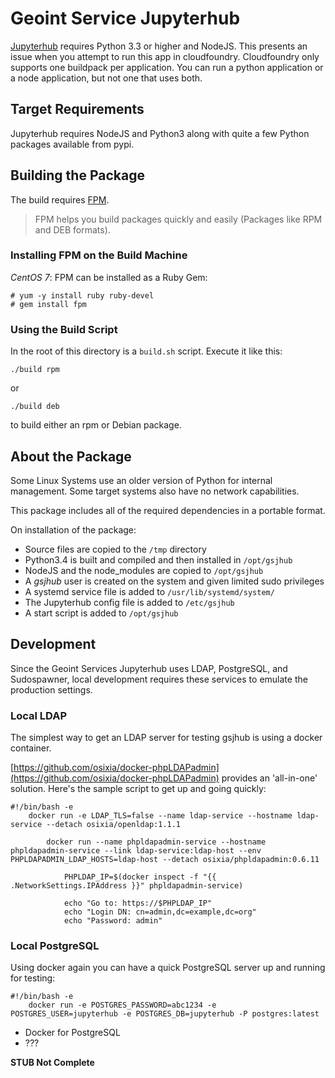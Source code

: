 # Geoint Service Jupyterhub

[Jupyterhub](https://github.com/jupyterhub/jupyterhub) requires Python 3.3 or
higher and NodeJS. This presents an issue when you attempt to run this app
in cloudfoundry. Cloudfoundry only supports one buildpack per application. 
You can run a python application or a node application, but not one that uses 
both.

## Target Requirements
Jupyterhub requires NodeJS and Python3 along with quite a few Python packages
available from pypi.

## Building the Package
The build requires [FPM](https://github.com/jordansissel/fpm).

> FPM helps you build packages quickly and easily (Packages like RPM and DEB formats).

### Installing FPM on the Build Machine
*CentOS 7*:
FPM can be installed as a Ruby Gem:

    # yum -y install ruby ruby-devel
    # gem install fpm

### Using the Build Script
In the root of this directory is a `build.sh` script. Execute it like this:

    ./build rpm

or

    ./build deb

to build either an rpm or Debian package.

## About the Package
Some Linux Systems use an older version of Python for internal management.
Some target systems also have no network capabilities.

This package includes all of the required dependencies in a portable format.

On installation of the package:
- Source files are copied to the `/tmp` directory
- Python3.4 is built and compiled and then installed in `/opt/gsjhub`
- NodeJS and the node_modules are copied to `/opt/gsjhub`
- A _gsjhub_ user is created on the system and given limited sudo privileges
- A systemd service file is added to `/usr/lib/systemd/system/`
- The Jupyterhub config file is added to `/etc/gsjhub`
- A start script is added to `/opt/gsjhub`

## Development
Since the Geoint Services Jupyterhub uses LDAP, PostgreSQL, and Sudospawner, local
development requires these services to emulate the production settings.

### Local LDAP
The simplest way to get an LDAP server for testing gsjhub is using a docker
container.

[https://github.com/osixia/docker-phpLDAPadmin](https://github.com/osixia/docker-phpLDAPadmin)
provides an 'all-in-one' solution. Here's the sample script to get up and going quickly:

    #!/bin/bash -e
        docker run -e LDAP_TLS=false --name ldap-service --hostname ldap-service --detach osixia/openldap:1.1.1
    
            docker run --name phpldapadmin-service --hostname phpldapadmin-service --link ldap-service:ldap-host --env PHPLDAPADMIN_LDAP_HOSTS=ldap-host --detach osixia/phpldapadmin:0.6.11
    
                PHPLDAP_IP=$(docker inspect -f "{{ .NetworkSettings.IPAddress }}" phpldapadmin-service)
    
                echo "Go to: https://$PHPLDAP_IP"
                echo "Login DN: cn=admin,dc=example,dc=org"
                echo "Password: admin"

### Local PostgreSQL
Using docker again you can have a quick PostgreSQL server up and running for testing:

    #!/bin/bash -e
        docker run -e POSTGRES_PASSWORD=abc1234 -e POSTGRES_USER=jupyterhub -e POSTGRES_DB=jupyterhub -P postgres:latest
- Docker for PostgreSQL
- ???

**STUB Not Complete**
